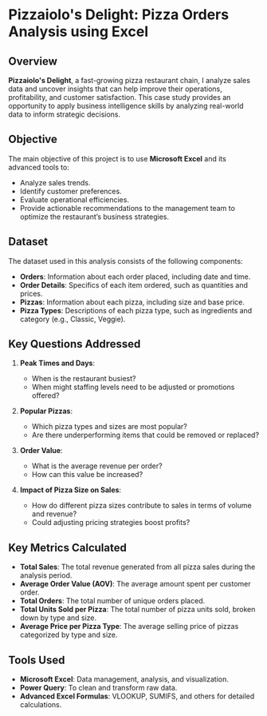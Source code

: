 # Pizzaiolo's Delight: Pizza Orders Analysis using Excel

## Overview
 **Pizzaiolo's Delight**, a fast-growing pizza restaurant chain, I analyze sales data and uncover insights that can help improve their operations, profitability, and customer satisfaction. This case study provides an opportunity to apply business intelligence skills by analyzing real-world data to inform strategic decisions.

## Objective
The main objective of this project is to use **Microsoft Excel** and its advanced tools to:
- Analyze sales trends.
- Identify customer preferences.
- Evaluate operational efficiencies.
- Provide actionable recommendations to the management team to optimize the restaurant’s business strategies.

## Dataset
The dataset used in this analysis consists of the following components:
- **Orders**: Information about each order placed, including date and time.
- **Order Details**: Specifics of each item ordered, such as quantities and prices.
- **Pizzas**: Information about each pizza, including size and base price.
- **Pizza Types**: Descriptions of each pizza type, such as ingredients and category (e.g., Classic, Veggie).

## Key Questions Addressed
1. **Peak Times and Days**: 
   - When is the restaurant busiest?
   - When might staffing levels need to be adjusted or promotions offered?
   
2. **Popular Pizzas**:
   - Which pizza types and sizes are most popular?
   - Are there underperforming items that could be removed or replaced?
   
3. **Order Value**: 
   - What is the average revenue per order?
   - How can this value be increased?
   
4. **Impact of Pizza Size on Sales**:
   - How do different pizza sizes contribute to sales in terms of volume and revenue?
   - Could adjusting pricing strategies boost profits?

## Key Metrics Calculated
- **Total Sales**: The total revenue generated from all pizza sales during the analysis period.
- **Average Order Value (AOV)**: The average amount spent per customer order.
- **Total Orders**: The total number of unique orders placed.
- **Total Units Sold per Pizza**: The total number of pizza units sold, broken down by type and size.
- **Average Price per Pizza Type**: The average selling price of pizzas categorized by type and size.

## Tools Used
- **Microsoft Excel**: Data management, analysis, and visualization.
- **Power Query**: To clean and transform raw data.
- **Advanced Excel Formulas**: VLOOKUP, SUMIFS, and others for detailed calculations.
